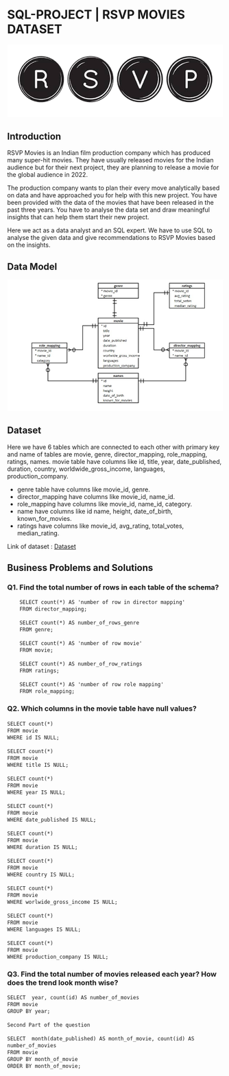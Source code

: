 # SQL-PROJECT | RSVP MOVIES DATASET

![RSVP](rsvp.png)

## Introduction 
RSVP Movies is an Indian film production company which has produced many super-hit movies. They have usually released movies for the Indian audience but for their next project, they are planning to release a movie for the global audience in 2022.

The production company wants to plan their every move analytically based on data and have approached you for help with this new project. You have been provided with the data of the movies that have been released in the past three years. You have to analyse the data set and draw meaningful insights that can help them start their new project.

Here we act as a data analyst and an SQL expert. We have to use SQL to analyse the given data and give recommendations to RSVP Movies based on the insights. 

## Data Model
![ER Diagram for this project](Data_Model.jpg)

## Dataset
Here we have 6 tables which are connected to each other with primary key and name of tables are movie, genre, director_mapping, role_mapping, ratings, names.
movie table have columns like id, title, year, date_published, duration, country, worldwide_gross_income, languages, production_company.
  - genre table have columns like movie_id, genre.
  - director_mapping have columns like movie_id, name_id. 
  - role_mapping have columns like movie_id, name_id, category.
  - name have columns like id name, height, date_of_birth, known_for_movies.
  - ratings have columns like movie_id, avg_rating, total_votes, median_rating.

Link of dataset : [Dataset](https://github.com/ASK0805/SQL-Project/tree/main/Dataset)

## Business Problems and Solutions

### Q1. Find the total number of rows in each table of the schema?
        
        SELECT count(*) AS 'number of row in director mapping'
        FROM director_mapping;

        SELECT count(*) AS number_of_rows_genre
        FROM genre;

        SELECT count(*) AS 'number of row movie'
        FROM movie;

        SELECT count(*) AS number_of_row_ratings
        FROM ratings;

        SELECT count(*) AS 'number of row role mapping'
        FROM role_mapping;

### Q2. Which columns in the movie table have null values?
  
    SELECT count(*)
    FROM movie
    WHERE id IS NULL;
  
    SELECT count(*)
    FROM movie
    WHERE title IS NULL;
  
    SELECT count(*)
    FROM movie
    WHERE year IS NULL;
  
    SELECT count(*)
    FROM movie
    WHERE date_published IS NULL;
  
    SELECT count(*)
    FROM movie
    WHERE duration IS NULL;
  
    SELECT count(*)
    FROM movie
    WHERE country IS NULL;
  
    SELECT count(*)
    FROM movie
    WHERE worlwide_gross_income IS NULL;
  
    SELECT count(*)
    FROM movie
    WHERE languages IS NULL;
  
    SELECT count(*)
    FROM movie
    WHERE production_company IS NULL;

### Q3. Find the total number of movies released each year? How does the trend look month wise?

    SELECT 	year, count(id) AS number_of_movies
    FROM movie
    GROUP BY year;

    Second Part of the question 

    SELECT 	month(date_published) AS month_of_movie, count(id) AS number_of_movies
    FROM movie
    GROUP BY month_of_movie
    ORDER BY month_of_movie;






 

